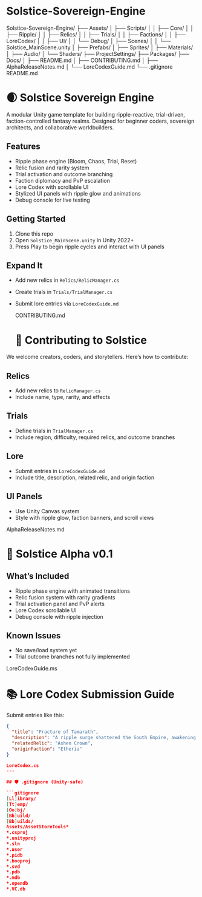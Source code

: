 # Solstice-Sovereign-Engine
Solstice-Sovereign-Engine/
├── Assets/
│   ├── Scripts/
│   │   ├── Core/
│   │   ├── Ripple/
│   │   ├── Relics/
│   │   ├── Trials/
│   │   ├── Factions/
│   │   ├── LoreCodex/
│   │   ├── UI/
│   │   └── Debug/
│   ├── Scenes/
│   │   └── Solstice_MainScene.unity
│   ├── Prefabs/
│   ├── Sprites/
│   ├── Materials/
│   ├── Audio/
│   └── Shaders/
├── ProjectSettings/
├── Packages/
├── Docs/
│   ├── README.md
│   ├── CONTRIBUTING.md
│   ├── AlphaReleaseNotes.md
│   └── LoreCodexGuide.md
└── .gitignore
README.md
# 🌒 Solstice Sovereign Engine

A modular Unity game template for building ripple-reactive, trial-driven, faction-controlled fantasy realms. Designed for beginner coders, sovereign architects, and collaborative worldbuilders.

## Features
- Ripple phase engine (Bloom, Chaos, Trial, Reset)
- Relic fusion and rarity system
- Trial activation and outcome branching
- Faction diplomacy and PvP escalation
- Lore Codex with scrollable UI
- Stylized UI panels with ripple glow and animations
- Debug console for live testing

## Getting Started
1. Clone this repo
2. Open `Solstice_MainScene.unity` in Unity 2022+
3. Press Play to begin ripple cycles and interact with UI panels

## Expand It
- Add new relics in `Relics/RelicManager.cs`
- Create trials in `Trials/TrialManager.cs`
- Submit lore entries via `LoreCodexGuide.md`

  CONTRIBUTING.md
  # 🤝 Contributing to Solstice

We welcome creators, coders, and storytellers. Here’s how to contribute:

## Relics
- Add new relics to `RelicManager.cs`
- Include name, type, rarity, and effects

## Trials
- Define trials in `TrialManager.cs`
- Include region, difficulty, required relics, and outcome branches

## Lore
- Submit entries in `LoreCodexGuide.md`
- Include title, description, related relic, and origin faction

## UI Panels
- Use Unity Canvas system
- Style with ripple glow, faction banners, and scroll views

AlphaReleaseNotes.md
# 🚀 Solstice Alpha v0.1

## What’s Included
- Ripple phase engine with animated transitions
- Relic fusion system with rarity gradients
- Trial activation panel and PvP alerts
- Lore Codex scrollable UI
- Debug console with ripple injection

## Known Issues
- No save/load system yet
- Trial outcome branches not fully implemented

LoreCodexGuide.ms
# 📚 Lore Codex Submission Guide

Submit entries like this:

```json
{
  "title": "Fracture of Tamarath",
  "description": "A ripple surge shattered the South Empire, awakening the Trial of Flame.",
  "relatedRelic": "Ashen Crown",
  "originFaction": "Etheria"
}

LoreCodex.cs
---

## 🛡️ .gitignore (Unity-safe)

```gitignore
[Ll]ibrary/
[Tt]emp/
[Oo]bj/
[Bb]uild/
[Bb]uilds/
Assets/AssetStoreTools*
*.csproj
*.unityproj
*.sln
*.user
*.pidb
*.booproj
*.svd
*.pdb
*.mdb
*.opendb
*.VC.db

